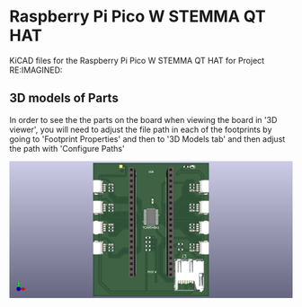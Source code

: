 # Raspberry Pi Pico W STEMMA QT HAT
 KiCAD files for the Raspberry Pi Pico W STEMMA QT HAT for Project RE:IMAGINED:




## 3D models of Parts
In order to see the the parts on the board when viewing the board in '3D viewer', you will need to adjust the file path in each of the footprints by going to 'Footprint Properties' and then to '3D Models tab' and then adjust the path with 'Configure Paths'

![KICAD 3D MODEL](Pico_STEMMA_HAT.png)
